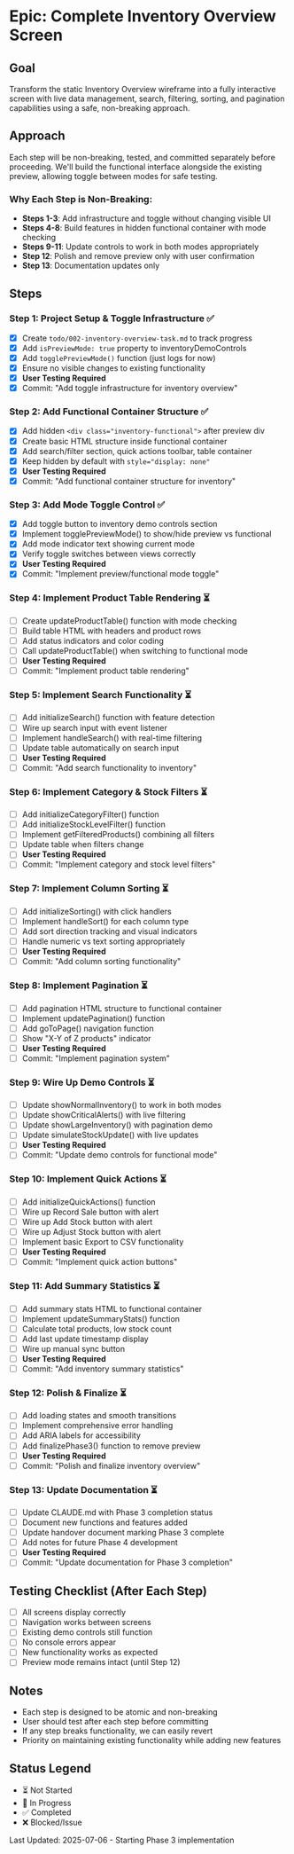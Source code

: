 # Epic: Complete Inventory Overview Screen

## Goal
Transform the static Inventory Overview wireframe into a fully interactive screen with live data management, search, filtering, sorting, and pagination capabilities using a safe, non-breaking approach.

## Approach
Each step will be non-breaking, tested, and committed separately before proceeding. We'll build the functional interface alongside the existing preview, allowing toggle between modes for safe testing.

### Why Each Step is Non-Breaking:
- **Steps 1-3**: Add infrastructure and toggle without changing visible UI
- **Steps 4-8**: Build features in hidden functional container with mode checking
- **Steps 9-11**: Update controls to work in both modes appropriately
- **Step 12**: Polish and remove preview only with user confirmation
- **Step 13**: Documentation updates only

## Steps

### Step 1: Project Setup & Toggle Infrastructure ✅
- [x] Create `todo/002-inventory-overview-task.md` to track progress
- [x] Add `isPreviewMode: true` property to inventoryDemoControls
- [x] Add `togglePreviewMode()` function (just logs for now)
- [x] Ensure no visible changes to existing functionality
- [x] **User Testing Required**
- [x] Commit: "Add toggle infrastructure for inventory overview"

### Step 2: Add Functional Container Structure ✅
- [x] Add hidden `<div class="inventory-functional">` after preview div
- [x] Create basic HTML structure inside functional container
- [x] Add search/filter section, quick actions toolbar, table container
- [x] Keep hidden by default with `style="display: none"`
- [x] **User Testing Required**
- [x] Commit: "Add functional container structure for inventory"

### Step 3: Add Mode Toggle Control ✅
- [x] Add toggle button to inventory demo controls section
- [x] Implement togglePreviewMode() to show/hide preview vs functional
- [x] Add mode indicator text showing current mode
- [x] Verify toggle switches between views correctly
- [x] **User Testing Required**
- [x] Commit: "Implement preview/functional mode toggle"

### Step 4: Implement Product Table Rendering ⏳
- [ ] Create updateProductTable() function with mode checking
- [ ] Build table HTML with headers and product rows
- [ ] Add status indicators and color coding
- [ ] Call updateProductTable() when switching to functional mode
- [ ] **User Testing Required**
- [ ] Commit: "Implement product table rendering"

### Step 5: Implement Search Functionality ⏳
- [ ] Add initializeSearch() function with feature detection
- [ ] Wire up search input with event listener
- [ ] Implement handleSearch() with real-time filtering
- [ ] Update table automatically on search input
- [ ] **User Testing Required**
- [ ] Commit: "Add search functionality to inventory"

### Step 6: Implement Category & Stock Filters ⏳
- [ ] Add initializeCategoryFilter() function
- [ ] Add initializeStockLevelFilter() function
- [ ] Implement getFilteredProducts() combining all filters
- [ ] Update table when filters change
- [ ] **User Testing Required**
- [ ] Commit: "Implement category and stock level filters"

### Step 7: Implement Column Sorting ⏳
- [ ] Add initializeSorting() with click handlers
- [ ] Implement handleSort() for each column type
- [ ] Add sort direction tracking and visual indicators
- [ ] Handle numeric vs text sorting appropriately
- [ ] **User Testing Required**
- [ ] Commit: "Add column sorting functionality"

### Step 8: Implement Pagination ⏳
- [ ] Add pagination HTML structure to functional container
- [ ] Implement updatePagination() function
- [ ] Add goToPage() navigation function
- [ ] Show "X-Y of Z products" indicator
- [ ] **User Testing Required**
- [ ] Commit: "Implement pagination system"

### Step 9: Wire Up Demo Controls ⏳
- [ ] Update showNormalInventory() to work in both modes
- [ ] Update showCriticalAlerts() with live filtering
- [ ] Update showLargeInventory() with pagination demo
- [ ] Update simulateStockUpdate() with live updates
- [ ] **User Testing Required**
- [ ] Commit: "Update demo controls for functional mode"

### Step 10: Implement Quick Actions ⏳
- [ ] Add initializeQuickActions() function
- [ ] Wire up Record Sale button with alert
- [ ] Wire up Add Stock button with alert  
- [ ] Wire up Adjust Stock button with alert
- [ ] Implement basic Export to CSV functionality
- [ ] **User Testing Required**
- [ ] Commit: "Implement quick action buttons"

### Step 11: Add Summary Statistics ⏳
- [ ] Add summary stats HTML to functional container
- [ ] Implement updateSummaryStats() function
- [ ] Calculate total products, low stock count
- [ ] Add last update timestamp display
- [ ] Wire up manual sync button
- [ ] **User Testing Required**
- [ ] Commit: "Add inventory summary statistics"

### Step 12: Polish & Finalize ⏳
- [ ] Add loading states and smooth transitions
- [ ] Implement comprehensive error handling
- [ ] Add ARIA labels for accessibility
- [ ] Add finalizePhase3() function to remove preview
- [ ] **User Testing Required**
- [ ] Commit: "Polish and finalize inventory overview"

### Step 13: Update Documentation ⏳
- [ ] Update CLAUDE.md with Phase 3 completion status
- [ ] Document new functions and features added
- [ ] Update handover document marking Phase 3 complete
- [ ] Add notes for future Phase 4 development
- [ ] **User Testing Required**
- [ ] Commit: "Update documentation for Phase 3 completion"

## Testing Checklist (After Each Step)
- [ ] All screens display correctly
- [ ] Navigation works between screens
- [ ] Existing demo controls still function
- [ ] No console errors appear
- [ ] New functionality works as expected
- [ ] Preview mode remains intact (until Step 12)

## Notes
- Each step is designed to be atomic and non-breaking
- User should test after each step before committing
- If any step breaks functionality, we can easily revert
- Priority on maintaining existing functionality while adding new features

## Status Legend
- ⏳ Not Started
- 🔄 In Progress
- ✅ Completed
- ❌ Blocked/Issue

Last Updated: 2025-07-06 - Starting Phase 3 implementation